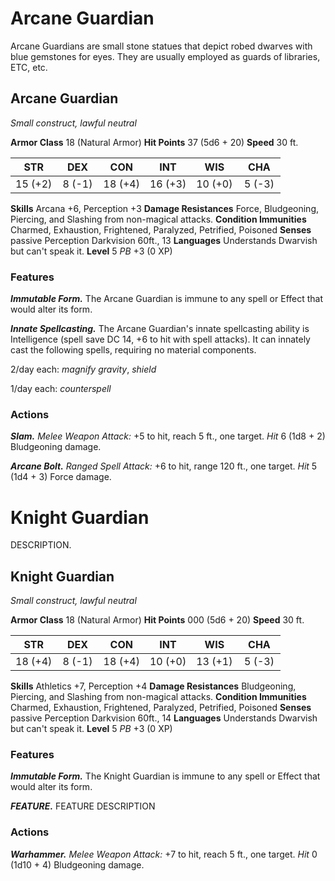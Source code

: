 
# Arcane Guardian 
Arcane Guardians are small stone statues that depict robed dwarves with blue gemstones for eyes. They are usually employed as guards of libraries, ETC, etc. 

## Arcane Guardian
*Small construct, lawful neutral*

**Armor Class** 18 (Natural Armor)
**Hit Points** 37 (5d6 + 20)
**Speed** 30 ft.

|   STR   |   DEX   |   CON   |   INT   |   WIS   |   CHA   |
|:-------:|:-------:|:-------:|:-------:|:-------:|:-------:|
| 15 (+2) |  8 (-1) | 18 (+4) | 16 (+3) | 10 (+0) |  5 (-3) |

**Skills** Arcana +6, Perception +3
**Damage Resistances** Force, Bludgeoning, Piercing, and Slashing from non-magical attacks.
**Condition Immunities** Charmed, Exhaustion, Frightened, Paralyzed, Petrified, Poisoned
**Senses** passive Perception Darkvision 60ft., 13
**Languages** Understands Dwarvish but can't speak it.
**Level** 5 *PB* +3 (0 XP)

### Features
***Immutable Form.*** The Arcane Guardian is immune to any spell or Effect that would alter its form.

***Innate Spellcasting.*** The Arcane Guardian's innate spellcasting ability is Intelligence  (spell save DC 14, +6 to hit with spell attacks). It can innately cast the following spells, requiring no material components.

2/day each: *magnify gravity*, *shield*

1/day each: *counterspell*


### Actions
***Slam.*** *Melee Weapon Attack:* +5 to hit, reach 5 ft., one target. *Hit* 6 (1d8 + 2) Bludgeoning damage.

***Arcane Bolt.*** *Ranged Spell Attack:* +6 to hit, range 120 ft., one target. *Hit* 5 (1d4 + 3) Force damage.


# Knight Guardian
DESCRIPTION.

## Knight Guardian
*Small construct, lawful neutral*

**Armor Class** 18 (Natural Armor)
**Hit Points** 000 (5d6 + 20)
**Speed** 30 ft.

|   STR   |   DEX   |   CON   |   INT   |   WIS   |   CHA   |
|:-------:|:-------:|:-------:|:-------:|:-------:|:-------:|
| 18 (+4) |  8 (-1) | 18 (+4) | 10 (+0) | 13 (+1) |  5 (-3) |

**Skills** Athletics +7, Perception +4
**Damage Resistances** Bludgeoning, Piercing, and Slashing from non-magical attacks.
**Condition Immunities** Charmed, Exhaustion, Frightened, Paralyzed, Petrified, Poisoned
**Senses** passive Perception Darkvision 60ft., 14
**Languages** Understands Dwarvish but can't speak it.
**Level** 5 *PB* +3 (0 XP)

### Features
***Immutable Form.*** The Knight Guardian is immune to any spell or Effect that would alter its form.

***FEATURE.*** FEATURE DESCRIPTION

### Actions
***Warhammer.*** *Melee Weapon Attack:* +7 to hit, reach 5 ft., one target. *Hit* 0 (1d10 + 4) Bludgeoning damage.

